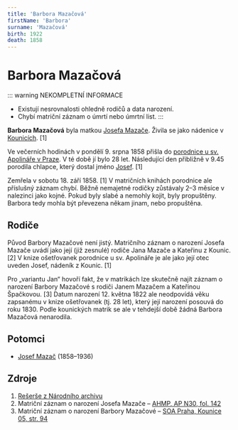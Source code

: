 ```yaml
---
title: 'Barbora Mazačová'
firstName: 'Barbora'
surname: 'Mazačová'
birth: 1922
death: 1858
---
```


# Barbora Mazačová

::: warning NEKOMPLETNÍ INFORMACE
- Existují nesrovnalosti ohledně rodičů a data narození.
- Chybí matriční záznam o úmrtí nebo úmrtní list.
:::

**Barbora Mazačová** byla matkou [Josefa Mazače](mazac-josef-1858.md). Živila se jako nádenice v [Kounicích](https://cs.wikipedia.org/wiki/Kounice). \[1\]

Ve večerních hodinách v pondělí 9. srpna 1858 přišla do [porodnice u sv. Apolináře v Praze](https://cs.wikipedia.org/wiki/Zemsk%C3%A1_porodnice_u_Apolin%C3%A1%C5%99e). V té době jí bylo 28 let. Následující den přibližně v 9.45 porodila chlapce, který dostal jméno [Josef](mazac-josef-1858.md). \[1\]

Zemřela v sobotu 18. září 1858. \[1\] V matričních knihách porodnice ale příslušný záznam chybí. Běžně nemajetné rodičky zůstávaly 2–3 měsíce v nalezinci jako kojné. Pokud byly slabé a nemohly kojit, byly propuštěny. Barbora tedy mohla být převezena někam jinam, nebo propuštěna.


## Rodiče

Původ Barbory Mazačové není jistý. Matričního záznam o narození Josefa Mazače uvádí jako její (již zesnulé) rodiče Jana Mazače a Kateřinu z Kounic. \[2\] V knize ošetřovanek porodnice u sv. Apolináře je ale jako její otec uveden Josef, nádeník z Kounic. \[1\]

Pro „variantu Jan“ hovoří fakt, že v matrikách lze skutečně najít záznam o narození Barbory Mazačové s rodiči Janem Mazačem a Kateřinou Špačkovou. \[3\] Datum narození 12. května 1822 ale neodpovídá věku zapsanému v knize ošetřovanek (tj. 28 let), který její narození posouvá do roku 1830. Podle kounických matrik se ale v tehdejší době žádná Barbora Mazačová nenarodila.

<Photo src="mazacova-barbora.jpg" size="lg" alt="Matriční záznam o narození Barbory Mazačové [3]" />


## Potomci

- [Josef Mazač](mazac-josef-1858.md) (1858–1936)


## Zdroje

1. [Rešerše z Národního archivu](../D01_02_Prvopis_verze_3EEA4C20.pdf)
2. Matriční záznam o narození Josefa Mazače – [AHMP, AP N30, fol. 142](http://katalog.ahmp.cz/pragapublica/permalink?xid=917418BEABDE4BEEA179DA5A5150DB11&scan=145#scan145)
3. Matriční záznam o narození Barbory Mazačové – [SOA Praha, Kounice 05, str. 94](http://ebadatelna.soapraha.cz/d/7068/51)
